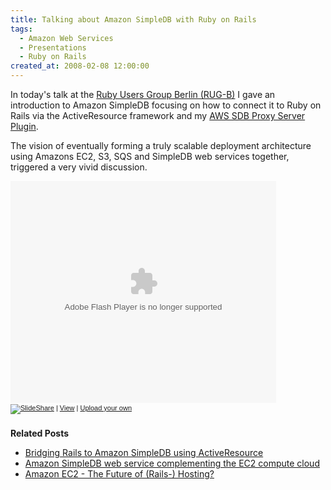 ```yaml
---
title: Talking about Amazon SimpleDB with Ruby on Rails
tags:
  - Amazon Web Services
  - Presentations
  - Ruby on Rails
created_at: 2008-02-08 12:00:00
---
```


In today's talk at the <a href="http://www.rug-b.com/">Ruby Users Group Berlin (RUG-B)</a> I gave an introduction to Amazon SimpleDB focusing on how to connect it to Ruby on Rails via the ActiveResource framework and my <a href="http://agilewebdevelopment.com/plugins/aws_sdb_proxy">AWS SDB Proxy Server Plugin</a>.

The vision of eventually forming a truly scalable deployment architecture using Amazons EC2, S3, SQS and SimpleDB web services together, triggered a very vivid discussion.
<div style="width:425px;text-align:left" id="__ss_257058"><object style="margin:0px" width="425" height="355"><param name="movie" value="http://static.slideshare.net/swf/ssplayer2.swf?doc=amazon-simple-db-07-feb-2008-rug-b-120242750584925-2"/><param name="allowFullScreen" value="true"/><param name="allowScriptAccess" value="always"/><embed src="http://static.slideshare.net/swf/ssplayer2.swf?doc=amazon-simple-db-07-feb-2008-rug-b-120242750584925-2" type="application/x-shockwave-flash" allowscriptaccess="always" allowfullscreen="true" width="425" height="355"></embed></object><div style="font-size:11px;font-family:tahoma,arial;height:26px;padding-top:2px;"><a href="http://www.slideshare.net/?src=embed"><img src="http://static.slideshare.net/swf/logo_embd.png" style="border:0px none;margin-bottom:-5px;" alt="SlideShare"/></a> | <a href="http://www.slideshare.net/martin.rehfeld/amazon-simple-db-07-feb-2008-rug-b?src=embed" title="View 'Using Amazon SimpleDB with Ruby on Rails' on SlideShare">View</a> | <a href="http://www.slideshare.net/upload?src=embed">Upload your own</a></div></div>

<div style="clear:left;padding-top:12px;"><strong>Related Posts</strong></div>
<ul>
	<li><a href="/2008/01/20/bridging-rails-to-amazon-simpledb-using-activeresource/">Bridging Rails to Amazon SimpleDB using ActiveResource</a></li>
	<li><a href="/2007/12/15/amazon-simpledb-web-service-complementing-the-ec2-compute-cloud/">Amazon SimpleDB web service complementing the EC2 compute cloud</a></li>
	<li><a href="/2007/04/06/amazon-ec2-the-future-of-rails-hosting/">Amazon EC2 - The Future of (Rails-) Hosting?</a></li>
</ul>
